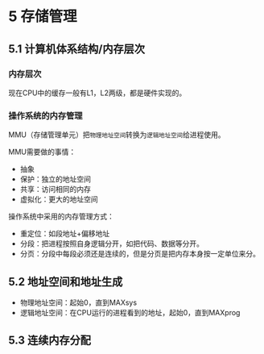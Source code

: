 # 5 存储管理

## 5.1 计算机体系结构/内存层次

### 内存层次

现在CPU中的缓存一般有L1，L2两级，都是硬件实现的。

### 操作系统的内存管理

MMU（存储管理单元）把`物理地址空间`转换为`逻辑地址空间`给进程使用。

MMU需要做的事情：

- 抽象
- 保护：独立的地址空间
- 共享：访问相同的内存
- 虚拟化：更大的地址空间

操作系统中采用的内存管理方式：

- 重定位：如段地址+偏移地址
- 分段：把进程按照自身逻辑分开，如把代码、数据等分开。
- 分页：分段中每段必须还是连续的，但是分页是把内存本身按一定单位来分。

## 5.2 地址空间和地址生成

- 物理地址空间：起始0，直到MAXsys
- 逻辑地址空间：在CPU运行的进程看到的地址，起始0，直到MAXprog

## 5.3 连续内存分配
